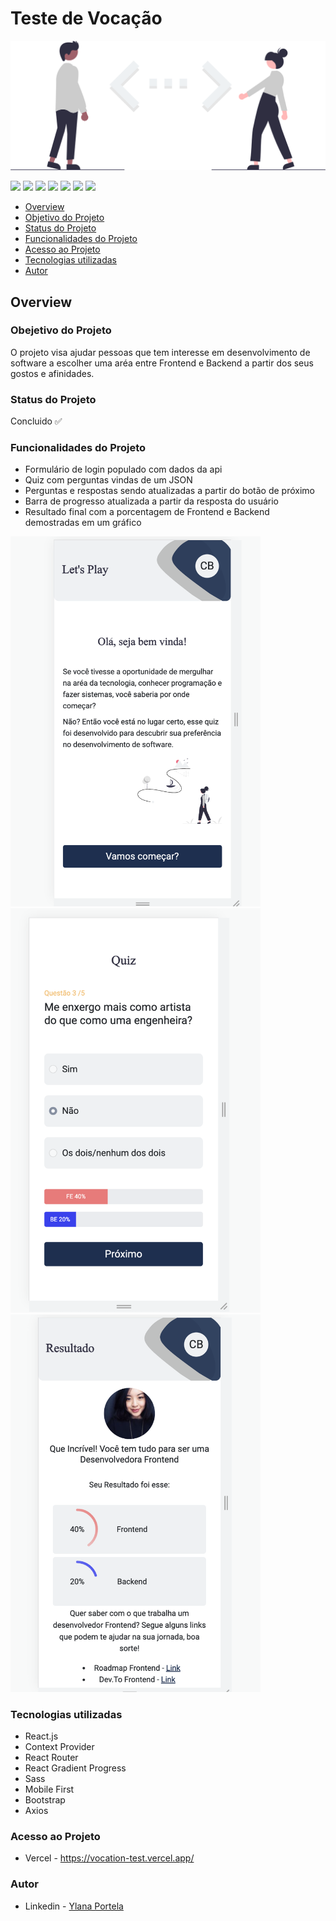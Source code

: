 # Teste de Vocação



![](./src/assets/code-image.svg)

![](https://img.shields.io/badge/NPM-%23000000.svg?style=for-the-badge&logo=npm&logoColor=white)
![](https://img.shields.io/badge/react-%2320232a.svg?style=for-the-badge&logo=react&logoColor=%2361DAFB) 
![](https://img.shields.io/badge/React_Router-CA4245?style=for-the-badge&logo=react-router&logoColor=white)
![](https://img.shields.io/badge/SASS-hotpink.svg?style=for-the-badge&logo=SASS&logoColor=white)
![](https://img.shields.io/badge/bootstrap-%23563D7C.svg?style=for-the-badge&logo=bootstrap&logoColor=white)
![](https://img.shields.io/badge/vercel-%23000000.svg?style=for-the-badge&logo=vercel&logoColor=white)
![](https://img.shields.io/badge/github-%23121011.svg?style=for-the-badge&logo=github&logoColor=white)



* [Overview](#overview)
* [Objetivo do Projeto](#obejetivo-do-projeto)
* [Status do Projeto](#status-do-projeto)
* [Funcionalidades do Projeto](#funcionalidades-do-projeto)
* [Acesso ao Projeto](#acesso-ao-projeto)
* [Tecnologias utilizadas](#tecnologias-utilizadas)
* [Autor](#autor)

## Overview

### Obejetivo do Projeto

O projeto visa ajudar pessoas que tem interesse em desenvolvimento de software a escolher uma aréa entre Frontend e Backend a partir dos seus gostos e afinidades.

### Status do Projeto 
Concluido ✅

### Funcionalidades do Projeto

* Formulário de login populado com dados da api
* Quiz com perguntas vindas de um JSON
* Perguntas e respostas sendo atualizadas a partir do botão de próximo
* Barra de progresso atualizada a partir da resposta do usuário
* Resultado final com a porcentagem de Frontend e Backend demostradas em um gráfico

<div style='display: wrap;'>
 <img src="./src/assets/screenshot/home-screenshot.png" width='400px' />
 <img src="./src/assets/screenshot/quiz-screenshot.png" width='400px' />
 <img src="./src/assets/screenshot/result-screenshot.png" width='400px' />
</div>


### Tecnologias utilizadas

* React.js
* Context Provider
* React Router
* React Gradient Progress
* Sass
* Mobile First
* Bootstrap
* Axios


### Acesso ao Projeto

* Vercel - https://vocation-test.vercel.app/
### Autor


 - Linkedin - [Ylana Portela](https://www.linkedin.com/in/ylana-portela/)


